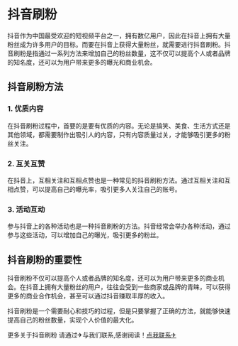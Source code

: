 # 抖音刷粉

抖音作为中国最受欢迎的短视频平台之一，拥有数亿用户，因此在抖音上拥有大量粉丝成为许多用户的目标。而要在抖音上获得大量粉丝，就需要进行抖音刷粉。抖音刷粉是指通过一系列方法来增加自己的粉丝数量，这不仅可以提高个人或者品牌的知名度，还可以为用户带来更多的曝光和商业机会。

## 抖音刷粉方法

### 1. 优质内容

在抖音刷粉过程中，首要的是要有优质的内容。无论是搞笑、美食、生活方式还是其他领域，都需要制作出吸引人的内容，只有内容质量过关，才能够吸引更多的粉丝关注。

### 2. 互关互赞

在抖音上，互相关注和互相点赞也是一种常见的抖音刷粉方法。通过互相关注和互相点赞，可以提高自己的曝光率，吸引更多人关注自己的账号。

### 3. 活动互动

参与抖音上的各种活动也是一种抖音刷粉的方法。抖音经常会举办各种活动，通过参与这些活动，可以增加自己的曝光，吸引更多的粉丝。

## 抖音刷粉的重要性

抖音刷粉不仅可以提高个人或者品牌的知名度，还可以为用户带来更多的商业机会。在抖音上拥有大量粉丝的用户，往往会受到一些商家或品牌的青睐，可以获得更多的商业合作机会，甚至可以通过抖音赚取丰厚的收入。

抖音刷粉是一个需要耐心和技巧的过程，但是只要掌握了正确的方法，就能够快速提高自己的粉丝数量，实现个人价值的最大化。

更多关于抖音刷粉 请通过✈与我们联系,感谢阅读！[点我联系✈](https://my.k02.cc)